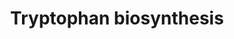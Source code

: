 ---
annotations:
- id: PW:0001280
  parent: classic metabolic pathway
  type: Pathway Ontology
  value: tryptophan biosynthetic pathway
authors:
- M.Braymer
- MaintBot
- Ddigles
- Egonw
- Mkutmon
- DeSl
- Khanspers
- Eweitz
description: 'Biosynthesis of the aromatic amino acids tryptophan, tyrosine, and phenylalanine
  proceeds via a common pathway to chorismate, at which point the pathway branches
  (CITS:[Jones][1943992]).  One branch proceeds to tryptophan, and the other to tyrosine
  and phenylalanine (CITS:[Jones]).  The series of reactions to chorismate, called
  the shikimate pathway, and the series of reactions from chorismate to tryptophan
  have been found to be common to all eukaryotes and prokaryotes studied thus far
  (as reported in (CITS:[1943992])). In contrast, there appears to be two separate
  routes from chorismate to tyrosine and phenylalanine, only one of which has been
  found in S. cerevisiae (CITS:[1943992]).  Aromatic amino acid biosynthesis in S.
  cerevisiae is controlled by a combination of feedback inhibition, activation of
  enzyme activity, and regulation of enzyme synthesis (CITS:[Jones][1943992]).  The
  first step in the tryptophan branch is feedback inhibited by tryptophan, and the
  first step in the phenylalanine-tyrosine branch is feedback inhibited by tyrosine
  and activated by tryptophan (CITS:[1943992]).  The transcriptional activator GCN4
  regulates most of the genes encoding for the aromatic amino acid biosynthetic enzymes;
  however, no GCN4 regulation was found for TRP1 of the tryptophan branch, TYR1 of
  the tyrosine branch or ARO7 of the tyrosine and phenylalanine branch (CITS:[1943992]).  SOURCE:
  SGD pathways, http://pathway.yeastgenome.org/server.html Based on http://pathway.yeastgenome.org/biocyc/'
last-edited: 2021-05-20
organisms:
- Saccharomyces cerevisiae
redirect_from:
- /index.php/Pathway:WP165
- /instance/WP165
- /instance/WP165_r117354
revision: r117354
schema-jsonld:
- '@context': https://schema.org/
  '@id': https://wikipathways.github.io/pathways/WP165.html
  '@type': Dataset
  creator:
    '@type': Organization
    name: WikiPathways
  description: 'Biosynthesis of the aromatic amino acids tryptophan, tyrosine, and
    phenylalanine proceeds via a common pathway to chorismate, at which point the
    pathway branches (CITS:[Jones][1943992]).  One branch proceeds to tryptophan,
    and the other to tyrosine and phenylalanine (CITS:[Jones]).  The series of reactions
    to chorismate, called the shikimate pathway, and the series of reactions from
    chorismate to tryptophan have been found to be common to all eukaryotes and prokaryotes
    studied thus far (as reported in (CITS:[1943992])). In contrast, there appears
    to be two separate routes from chorismate to tyrosine and phenylalanine, only
    one of which has been found in S. cerevisiae (CITS:[1943992]).  Aromatic amino
    acid biosynthesis in S. cerevisiae is controlled by a combination of feedback
    inhibition, activation of enzyme activity, and regulation of enzyme synthesis
    (CITS:[Jones][1943992]).  The first step in the tryptophan branch is feedback
    inhibited by tryptophan, and the first step in the phenylalanine-tyrosine branch
    is feedback inhibited by tyrosine and activated by tryptophan (CITS:[1943992]).  The
    transcriptional activator GCN4 regulates most of the genes encoding for the aromatic
    amino acid biosynthetic enzymes; however, no GCN4 regulation was found for TRP1
    of the tryptophan branch, TYR1 of the tyrosine branch or ARO7 of the tyrosine
    and phenylalanine branch (CITS:[1943992]).  SOURCE: SGD pathways, http://pathway.yeastgenome.org/server.html
    Based on http://pathway.yeastgenome.org/biocyc/'
  keywords:
  - Indole-3-glycerophosphate
  - L-glutamate
  - L-glutamine
  - L-serine
  - L-tryptophan
  - N-(5'-Phosphoribosyl)anthranilate
  - PRPP
  - TRP1
  - TRP2
  - TRP3
  - TRP4
  - TRP5
  - anthranilate
  - carbon dioxide
  - chorismate
  - glyceraldehyde-3-phosphate
  - pyrophosphate
  - pyruvate
  - water
  license: CC0
  name: Tryptophan biosynthesis
seo: CreativeWork
title: Tryptophan biosynthesis
wpid: WP165
---